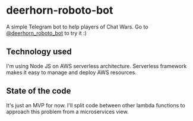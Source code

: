 # deerhorn-roboto-bot

A simple Telegram bot to help players of Chat Wars. Go to [@deerhorn_roboto_bot](https://t.me/deerhorn_roboto_bot) to try it :)

## Technology used

I'm using Node JS on AWS serverless architecture. Serverless framework makes it easy to manage and deploy AWS resources.

## State of the code

It's just an MVP for now. I'll split code between other lambda functions to approach this problem from a microservices view.
